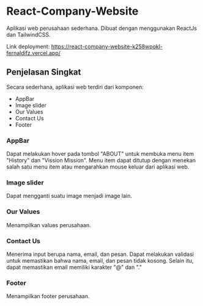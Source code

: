 # React-Company-Website

Aplikasi web perusahaan sederhana. Dibuat dengan menggunakan ReactJs dan TailwindCSS.

Link deployment: https://react-company-website-k258wpokl-fernaldifz.vercel.app/

## Penjelasan Singkat
Secara sederhana, aplikasi web terdiri dari komponen:
- AppBar
- Image slider
- Our Values
- Contact Us
- Footer

### AppBar
Dapat melakukan hover pada tombol "ABOUT" untuk membuka menu item "History" dan "Vission Mission". Menu item dapat ditutup dengan menekan salah satu menu item atau mengarahkan mouse keluar dari aplikasi web.

### Image slider
Dapat mengganti suatu image menjadi image lain.

### Our Values
Menampilkan values perusahaan.

### Contact Us
Menerima input berupa nama, email, dan pesan. Dapat melakukan validasi untuk memastikan bahwa nama, email, dan pesan tidak kosong. Selain itu, dapat memastikan email memiliki karakter "@" dan "."

### Footer
Menampilkan footer perusahaan.
